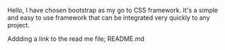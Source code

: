 Hello, 
I have chosen bootstrap as my go to CSS framework.
It's a simple and easy to use framework that can be integrated very quickly to any project.

Addding a link to the read me file; README.md